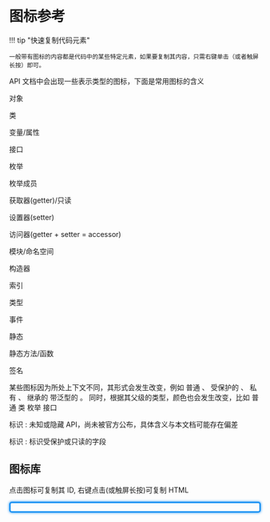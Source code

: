 # 图标参考

!!! tip "快速复制代码元素"

    一般带有图标的内容都是代码中的某些特定元素，如果要复制其内容，只需右键单击（或者触屏长按）即可。

API 文档中会出现一些表示类型的图标，下面是常用图标的含义

<icon name="object">对象</icon>

<icon name="class">类</icon>

<icon name="variable">变量/属性</icon>

<icon name="interface">接口</icon>

<icon name="enum">枚举</icon>

<icon name="enum-member">枚举成员</icon>

<icon name="getter">获取器(getter)/只读</icon>

<icon name="setter">设置器(setter)</icon>

<icon name="accessor">访问器(getter + setter = accessor)</icon>

<icon name="module">模块/命名空间</icon>

<icon name="constructor">构造器</icon>

<icon name="index">索引</icon>

<icon name="type"> 类型 </icon>

<icon name="event"> 事件 </icon>

<icon name="static"> 静态 </icon>

<icon name="static function"> 静态方法/函数 </icon>

<icon name="signature"> 签名 </icon>

某些图标因为所处上下文不同，其形式会发生改变，例如
<icon name="variable"> 普通 </icon>、
<icon name="variable protected"> 受保护的 </icon>、
<icon name="variable private"> 私有 </icon>、
<icon name="property parent-class inherited"> 继承的 </icon>
<icon name="class generic"> 带泛型的 </icon>
。
同时，根据其父级的类型，颜色也会发生改变，比如
<icon name="property"> 普通 </icon>
<icon name="property parent-class"> 类 </icon>
<icon name="property parent-enum"> 枚举 </icon>
<icon name="property parent-interface"> 接口 </icon>

<icon name="variable private"> 标识 </icon>: 未知或隐藏 API，尚未被官方公布，具体含义与本文档可能存在偏差

<icon name="variable protected"> 标识 </icon>: 标识受保护或只读的字段

## 图标库

点击图标可复制其 ID, 右键点击(或触屏长按)可复制 HTML

<div id="icon-container"></div>
<style>
  #icon-container {
    user-select: none;
    border: 3px solid #2094f3;
    box-shadow: 0 0 5px #2094f3;
    border-radius: 5px;
    padding: 8px;
  }
  .icon-item {
    padding: 0 8px;
    border: 1px solid transparent;
  }
</style>
<script>
    rules = [...document.styleSheets].find((o) => o.href && o.href.includes("icons.css")).cssRules;
  for (j = 5; j < rules.length; j++) {
    if (rules[j].type === CSSRule.STYLE_RULE) {
      let match = rules[j].selectorText.match(/\.[^\.: ]+?(?=\.| |$|:)/g);
      const el = document.createElement("div");
      match.forEach((s) => el.classList.add(s.replace(".", "")));
      el.classList.add("kind-icon", "icon-item");
      el.innerText += match
        .map((s) => s.replace(".", ""))
        .filter((s) => !!s)
        .filter((s) => !s.includes("kind-icon"))
        .join(" ");
      el.addEventListener("click", (e) =>alert$.next("已复制图标ID")&navigator.clipboard.writeText(el.innerText));
      el.addEventListener("contextmenu",e=>alert$.next("已复制图标HTML代码")&e.preventDefault() & navigator.clipboard.writeText(`<icon name="${el.innerText}">IconLabel</icon>`))
      document.querySelector("#icon-container").appendChild(el);
    }
  }

</script>
